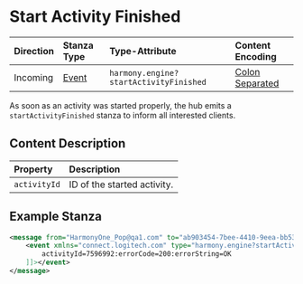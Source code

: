 # Start Activity Finished

| Direction | Stanza Type             | Type-Attribute               | Content Encoding   |
| :-------- | :---------------------- | :--------------------------- | :----------------- |
| Incoming  | [Event](stanzaTypes.md) | `harmony.engine?startActivityFinished` | [Colon Separated](formats.md) |

As soon as an activity was started properly, the hub emits a `startActivityFinished` stanza to inform all interested
clients.

## Content Description

| Property         | Description                                                                                       |
| :--------------- | :------------------------------------------------------------------------------------------------ |
| `activityId`     | ID of the started activity.                                                                       |

## Example Stanza
```xml
<message from="HarmonyOne_Pop@qa1.com" to="ab903454-7bee-4410-9eea-bb5355bb667e">
	<event xmlns="connect.logitech.com" type="harmony.engine?startActivityFinished"><![CDATA[
		activityId=7596992:errorCode=200:errorString=OK
	]]></event>
</message>
```
